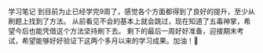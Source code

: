 学习笔记
到目前为止已经学完9周了，感觉各个方面都得到了良好的提升，至少从刷题上找到了方法。
从前看见不会的基本上就会跳过，现在知道了五毒神掌，希望今后也能凭借这个方法坚持刷下去。
剩下的最后一周好好准备，迎接期末考试，希望能够好好验证下这两个多月以来的学习成果。加油！💪